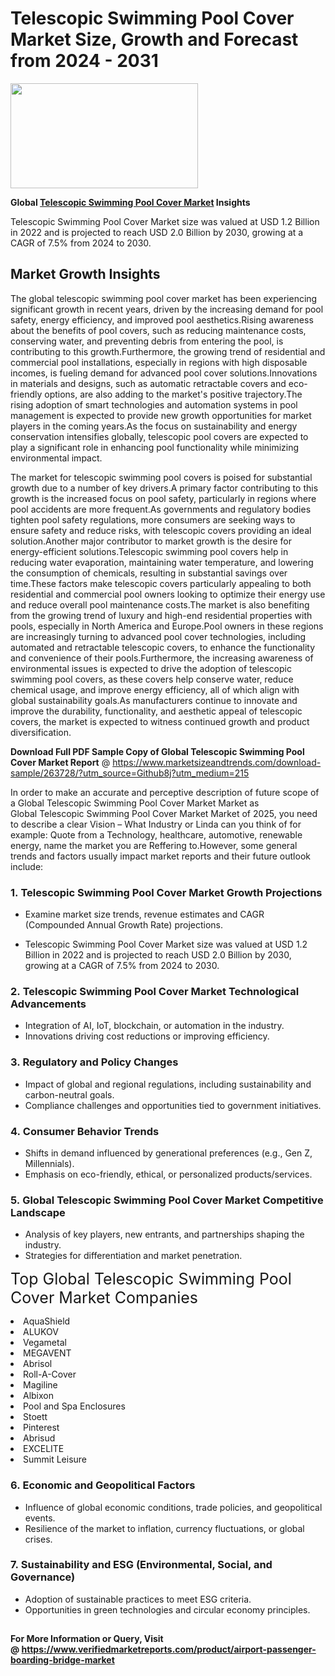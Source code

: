 <H1>Telescopic Swimming Pool Cover Market Size, Growth and Forecast from 2024 - 2031</H1><img class="aligncenter size-medium wp-image-584254" src="https://thirdeyenews.in/wp-content/uploads/2024/09/Global-Market-Research-300x168.jpeg" alt="" width="300" height="168" /><p><strong>Global&nbsp;<a href="https://www.marketsizeandtrends.com/download-sample/263728/?utm_source=Github8j?utm_medium=215">Telescopic Swimming Pool Cover Market</a> Insights</strong></p><p>Telescopic Swimming Pool Cover Market size was valued at USD 1.2 Billion in 2022 and is projected to reach USD 2.0 Billion by 2030, growing at a CAGR of 7.5% from 2024 to 2030.</p><p><h2>Market Growth Insights</h2> <p>The global telescopic swimming pool cover market has been experiencing significant growth in recent years, driven by the increasing demand for pool safety, energy efficiency, and improved pool aesthetics.Rising awareness about the benefits of pool covers, such as reducing maintenance costs, conserving water, and preventing debris from entering the pool, is contributing to this growth.Furthermore, the growing trend of residential and commercial pool installations, especially in regions with high disposable incomes, is fueling demand for advanced pool cover solutions.Innovations in materials and designs, such as automatic retractable covers and eco-friendly options, are also adding to the market's positive trajectory.The rising adoption of smart technologies and automation systems in pool management is expected to provide new growth opportunities for market players in the coming years.As the focus on sustainability and energy conservation intensifies globally, telescopic pool covers are expected to play a significant role in enhancing pool functionality while minimizing environmental impact.</p> <p>The market for telescopic swimming pool covers is poised for substantial growth due to a number of key drivers.A primary factor contributing to this growth is the increased focus on pool safety, particularly in regions where pool accidents are more frequent.As governments and regulatory bodies tighten pool safety regulations, more consumers are seeking ways to ensure safety and reduce risks, with telescopic covers providing an ideal solution.Another major contributor to market growth is the desire for energy-efficient solutions.Telescopic swimming pool covers help in reducing water evaporation, maintaining water temperature, and lowering the consumption of chemicals, resulting in substantial savings over time.These factors make telescopic covers particularly appealing to both residential and commercial pool owners looking to optimize their energy use and reduce overall pool maintenance costs.The market is also benefiting from the growing trend of luxury and high-end residential properties with pools, especially in North America and Europe.Pool owners in these regions are increasingly turning to advanced pool cover technologies, including automated and retractable telescopic covers, to enhance the functionality and convenience of their pools.Furthermore, the increasing awareness of environmental issues is expected to drive the adoption of telescopic swimming pool covers, as these covers help conserve water, reduce chemical usage, and improve energy efficiency, all of which align with global sustainability goals.As manufacturers continue to innovate and improve the durability, functionality, and aesthetic appeal of telescopic covers, the market is expected to witness continued growth and product diversification.<p><span class=""><strong>Download Full PDF Sample Copy of Global Telescopic Swimming Pool Cover Market Report</strong> @ <a href="https://www.marketsizeandtrends.com/download-sample/263728/?utm_source=Github8j?utm_medium=215" target="_blank">https://www.marketsizeandtrends.com/download-sample/263728/?utm_source=Github8j?utm_medium=215</a></span></p><p>In order to make an accurate and perceptive description of future scope of a Global&nbsp;Telescopic Swimming Pool Cover Market Market as Global&nbsp;Telescopic Swimming Pool Cover Market Market of 2025, you need to describe a clear Vision &ndash; What Industry or Linda can you think of for example: Quote from a Technology, healthcare, automotive, renewable energy, name the market you are Reffering to.However, some general trends and factors usually impact market reports and their future outlook include:</p><h3>1.&nbsp;<strong>Telescopic Swimming Pool Cover Market Growth Projections</strong></h3><ul><li>Examine market size trends, revenue estimates and CAGR (Compounded Annual Growth Rate) projections.</li><li><p>Telescopic Swimming Pool Cover Market size was valued at USD 1.2 Billion in 2022 and is projected to reach USD 2.0 Billion by 2030, growing at a CAGR of 7.5% from 2024 to 2030.</p></li></ul><h3>2.&nbsp;<strong>Telescopic Swimming Pool Cover Market Technological Advancements</strong></h3><ul><li>Integration of AI, IoT, blockchain, or automation in the industry.</li><li>Innovations driving cost reductions or improving efficiency.</li></ul><h3>3.&nbsp;<strong>Regulatory and Policy Changes</strong></h3><ul><li>Impact of global and regional regulations, including sustainability and carbon-neutral goals.</li><li>Compliance challenges and opportunities tied to government initiatives.</li></ul><h3>4.&nbsp;<strong>Consumer Behavior Trends</strong></h3><ul><li>Shifts in demand influenced by generational preferences (e.g., Gen Z, Millennials).</li><li>Emphasis on eco-friendly, ethical, or personalized products/services.</li></ul><h3>5.&nbsp;<strong>Global Telescopic Swimming Pool Cover Market Competitive Landscape</strong></h3><ul><li>Analysis of key players, new entrants, and partnerships shaping the industry.</li><li>Strategies for differentiation and market penetration.</li></ul><p data-pm-slice="1 1 []"><span style="color: inherit; font-family: inherit; font-size: 25px;">Top Global Telescopic Swimming Pool Cover Market Companies</span></p><div class="" data-test-id=""><p><li>AquaShield</li><li> ALUKOV</li><li> Vegametal</li><li> MEGAVENT</li><li> Abrisol</li><li> Roll-A-Cover</li><li> Magiline</li><li> Albixon</li><li> Pool and Spa Enclosures</li><li> Stoett</li><li> Pinterest</li><li> Abrisud</li><li> EXCELITE</li><li> Summit Leisure</li></p></div><h3>6.&nbsp;<strong>Economic and Geopolitical Factors</strong></h3><ul><li>Influence of global economic conditions, trade policies, and geopolitical events.</li><li>Resilience of the market to inflation, currency fluctuations, or global crises.</li></ul><h3>7.&nbsp;<strong>Sustainability and ESG (Environmental, Social, and Governance)</strong></h3><ul><li>Adoption of sustainable practices to meet ESG criteria.</li><li>Opportunities in green technologies and circular economy principles.</li></ul><h2><strong style="font-size: 14px;">For More Information or Query, Visit @&nbsp;</strong><a style="background-color: #ffffff; font-size: 14px;" href="https://www.marketsizeandtrends.com/report/telescopic-swimming-pool-cover-market/" target="_blank">https://www.verifiedmarketreports.com/product/airport-passenger-boarding-bridge-market</a></h2>